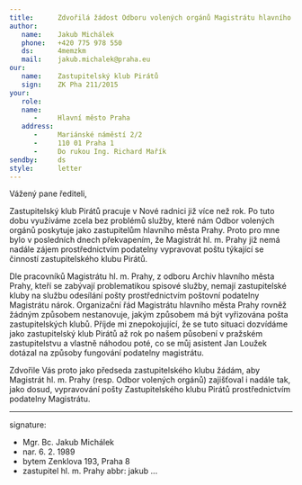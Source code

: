 ```yaml
---
title:      Zdvořilá žádost Odboru volených orgánů Magistrátu hlavního města Prahy
author:
   name:    Jakub Michálek
   phone:   +420 775 978 550
   ds:      4memzkm
   mail:    jakub.michalek@praha.eu
our:
   name:    Zastupitelský klub Pirátů
   sign:    ZK Pha 211/2015
your:
   role:    
   name:    
      -     Hlavní město Praha
   address:
      -     Mariánské náměstí 2/2
      -     110 01 Praha 1
      -     Do rukou Ing. Richard Mařík
sendby:     ds
style:      letter
---
```



Vážený pane řediteli,

Zastupitelský klub Pirátů pracuje v Nové radnici již více než rok. Po tuto dobu využíváme zcela bez problémů služby, které nám Odbor volených orgánů poskytuje jako zastupitelům hlavního města Prahy. Proto pro mne bylo v posledních dnech překvapením, že Magistrát hl. m. Prahy již nemá nadále zájem prostřednictvím podatelny vypravovat poštu týkající se činností zastupitelského klubu Pirátů.

Dle pracovníků Magistrátu hl. m. Prahy, z odboru Archiv hlavního města Prahy, kteří se zabývají problematikou spisové služby, nemají zastupitelské kluby na službu odesílání pošty prostřednictvím poštovní podatelny Magistrátu nárok. Organizační řád Magistrátu hlavního města Prahy rovněž žádným způsobem nestanovuje, jakým způsobem má být vyřizována pošta zastupitelských klubů. Příjde mi znepokojující, že se tuto situaci dozvídáme jako zastupitelský klub Pirátů až rok po našem působení v pražském zastupitelstvu a vlastně náhodou poté, co se můj asistent Jan Loužek dotázal na způsoby fungování podatelny magistrátu.

Zdvořile Vás proto jako předseda zastupitelského klubu žádám, aby Magistrát hl. m. Prahy (resp. Odbor volených orgánů) zajišťoval i nadále tak, jako dosud, vypravování pošty Zastupitelského klubu Pirátů prostřednictvím podatelny Magistrátu.

---
signature:
  - Mgr. Bc. Jakub Michálek
  - nar. 6. 2. 1989
  - bytem Zenklova 193, Praha 8
  - zastupitel hl. m. Prahy
abbr:       jakub
...
